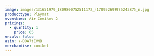 ```yaml
---
image: images/131651979_1809800752511172_4170952699975243875_n.jpg
producttype: Playmat
eventName: Air Comiket 2
pricings:
  - quantity: 1
    price: 65
onsale: false
asin: s-DOA7tEVNB
merchandise: comiket
---
```

